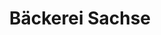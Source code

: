 ---
title: "Bäckerei Sachse"
url: /radebeul/baeckerei-sachse-weinboehlaer-strasse/
shop: Bäckerei
---